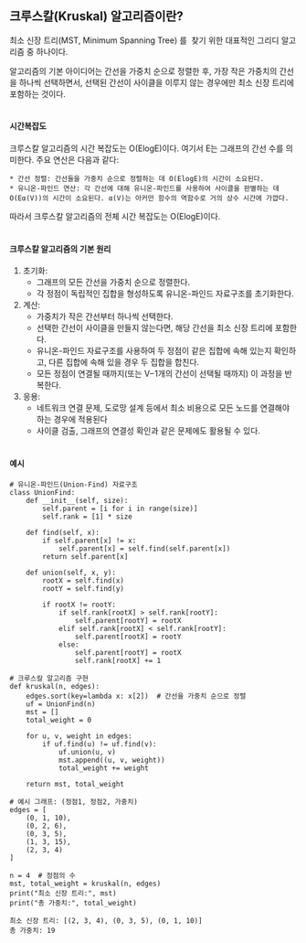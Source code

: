 ## 크루스칼(Kruskal) 알고리즘이란?
최소 신장 트리(MST, Minimum Spanning Tree) 를  찾기 위한 대표적인 그리디 알고리즘 중 하나이다.

알고리즘의 기본 아이디어는 간선을 가중치 순으로 정렬한 후, 가장 작은 가중치의 간선을 하나씩 선택하면서, 선택된 간선이 사이클을 이루지 않는 경우에만 최소 신장 트리에 포함하는 것이다.
<br></br>

 
#### 시간복잡도
크루스칼 알고리즘의 시간 복잡도는 O(Elog⁡E)이다. 여기서 E는 그래프의 간선 수를 의미한다. 주요 연산은 다음과 같다:

    * 간선 정렬: 간선들을 가중치 순으로 정렬하는 데 O(Elog⁡E)의 시간이 소요된다.
    * 유니온-파인드 연산: 각 간선에 대해 유니온-파인드를 사용하여 사이클을 판별하는 데 O(Eα(V))의 시간이 소요된다. α(V)는 아커만 함수의 역함수로 거의 상수 시간에 가깝다.

따라서 크루스칼 알고리즘의 전체 시간 복잡도는 O(Elog⁡E)이다.
<br></br>


#### 크루스칼 알고리즘의 기본 원리

1. 초기화:
    * 그래프의 모든 간선을 가중치 순으로 정렬한다.
    * 각 정점이 독립적인 집합을 형성하도록 유니온-파인드 자료구조를 초기화한다.
2. 계산:
    * 가중치가 작은 간선부터 하나씩 선택한다.
    * 선택한 간선이 사이클을 만들지 않는다면, 해당 간선을 최소 신장 트리에 포함한다.
    * 유니온-파인드 자료구조를 사용하여 두 정점이 같은 집합에 속해 있는지 확인하고, 다른 집합에 속해 있을 경우 두 집합을 합친다.
    * 모든 정점이 연결될 때까지(또는 V−1개의 간선이 선택될 때까지) 이 과정을 반복한다.
3. 응용:
    * 네트워크 연결 문제, 도로망 설계 등에서 최소 비용으로 모든 노드를 연결해야 하는 경우에 적용된다
    * 사이클 검출, 그래프의 연결성 확인과 같은 문제에도 활용될 수 있다.
<br></br>


#### 예시
```
# 유니온-파인드(Union-Find) 자료구조
class UnionFind:
    def __init__(self, size):
        self.parent = [i for i in range(size)]
        self.rank = [1] * size

    def find(self, x):
        if self.parent[x] != x:
            self.parent[x] = self.find(self.parent[x])
        return self.parent[x]

    def union(self, x, y):
        rootX = self.find(x)
        rootY = self.find(y)

        if rootX != rootY:
            if self.rank[rootX] > self.rank[rootY]:
                self.parent[rootY] = rootX
            elif self.rank[rootX] < self.rank[rootY]:
                self.parent[rootX] = rootY
            else:
                self.parent[rootY] = rootX
                self.rank[rootX] += 1

# 크루스칼 알고리즘 구현
def kruskal(n, edges):
    edges.sort(key=lambda x: x[2])  # 간선을 가중치 순으로 정렬
    uf = UnionFind(n)
    mst = []
    total_weight = 0

    for u, v, weight in edges:
        if uf.find(u) != uf.find(v):
            uf.union(u, v)
            mst.append((u, v, weight))
            total_weight += weight

    return mst, total_weight

# 예시 그래프: (정점1, 정점2, 가중치)
edges = [
    (0, 1, 10),
    (0, 2, 6),
    (0, 3, 5),
    (1, 3, 15),
    (2, 3, 4)
]

n = 4  # 정점의 수
mst, total_weight = kruskal(n, edges)
print("최소 신장 트리:", mst)
print("총 가중치:", total_weight)
```
```
최소 신장 트리: [(2, 3, 4), (0, 3, 5), (0, 1, 10)]
총 가중치: 19
```
